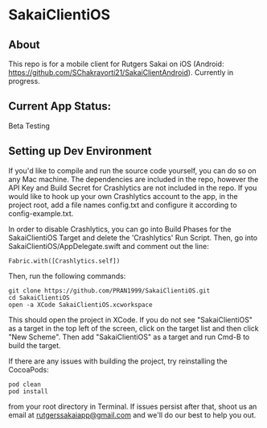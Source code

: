 # SakaiClientiOS

## About
This repo is for a mobile client for Rutgers Sakai on iOS (Android: https://github.com/SChakravorti21/SakaiClientAndroid). Currently in progress.

## Current App Status: 
Beta Testing

## Setting up Dev Environment
If you'd like to compile and run the source code yourself, you can do so on any Mac machine. The dependencies are included in the repo, however the API Key and Build Secret for Crashlytics are not included in the repo. If you would like to hook up your own Crashlytics account to the app, in the project root, add a file names config.txt and configure it according to config-example.txt. 

In order to disable Crashlytics, you can go into Build Phases for the SakaiClientiOS Target and delete the 'Crashlytics' Run Script. Then, go into SakaiClientiOS/AppDelegate.swift and comment out the line:

    Fabric.with([Crashlytics.self])

Then, run the following commands:

    git clone https://github.com/PRAN1999/SakaiClientiOS.git
    cd SakaiClientiOS
    open -a XCode SakaiClientiOS.xcworkspace
        
This should open the project in XCode. If you do not see "SakaiClientiOS" as a target in the top left of the screen, click on the target list and then click "New Scheme". Then add "SakaiClientiOS" as a target and run Cmd-B to build the target.

If there are any issues with building the project, try reinstalling the CocoaPods:

    pod clean
    pod install
      
from your root directory in Terminal. If issues persist after that, shoot us an email at rutgerssakaiapp@gmail.com and we'll do our best to help you out.
